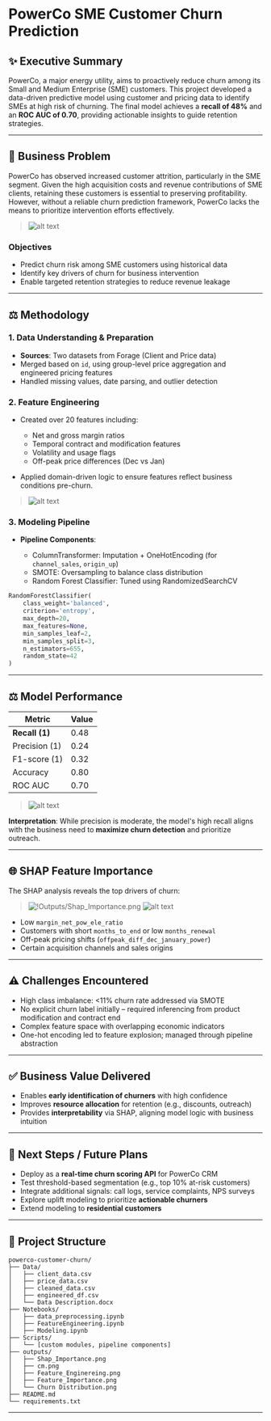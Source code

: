 # PowerCo SME Customer Churn Prediction

## ✨ Executive Summary

PowerCo, a major energy utility, aims to proactively reduce churn among its Small and Medium Enterprise (SME) customers. This project developed a data-driven predictive model using customer and pricing data to identify SMEs at high risk of churning. The final model achieves a **recall of 48%** and an **ROC AUC of 0.70**, providing actionable insights to guide retention strategies.

---

## 🔎 Business Problem

PowerCo has observed increased customer attrition, particularly in the SME segment. Given the high acquisition costs and revenue contributions of SME clients, retaining these customers is essential to preserving profitability. However, without a reliable churn prediction framework, PowerCo lacks the means to prioritize intervention efforts effectively.
> ![alt text](<Outputs/Churn Distribution.png>)

### Objectives

* Predict churn risk among SME customers using historical data
* Identify key drivers of churn for business intervention
* Enable targeted retention strategies to reduce revenue leakage

---

## ⚖️ Methodology

### 1. **Data Understanding & Preparation**

* **Sources**: Two datasets from Forage (Client and Price data)
* Merged based on `id`, using group-level price aggregation and engineered pricing features
* Handled missing values, date parsing, and outlier detection

### 2. **Feature Engineering**

* Created over 20 features including:

  * Net and gross margin ratios
  * Temporal contract and modification features
  * Volatility and usage flags
  * Off-peak price differences (Dec vs Jan)
* Applied domain-driven logic to ensure features reflect business conditions pre-churn.
>![alt text](Outputs/Feature_Enginereing.png)

### 3. **Modeling Pipeline**

* **Pipeline Components**:

  * ColumnTransformer: Imputation + OneHotEncoding (for `channel_sales`, `origin_up`)
  * SMOTE: Oversampling to balance class distribution
  * Random Forest Classifier: Tuned using RandomizedSearchCV

```python
RandomForestClassifier(
    class_weight='balanced',
    criterion='entropy',
    max_depth=20,
    max_features=None,
    min_samples_leaf=2,
    min_samples_split=3,
    n_estimators=655,
    random_state=42
)
```

---

## ⚖️ Model Performance

| Metric         | Value |
| -------------- | ----- |
| **Recall (1)** | 0.48  |
| Precision (1)  | 0.24  |
| F1-score (1)   | 0.32  |
| Accuracy       | 0.80  |
| ROC AUC        | 0.70  |

>![alt text](Outputs/cm.png)

**Interpretation**: While precision is moderate, the model's high recall aligns with the business need to **maximize churn detection** and prioritize outreach.

---

## 🌐 SHAP Feature Importance

The SHAP analysis reveals the top drivers of churn:

>![!Outputs/Shap_Importance.png](Outputs/Shap_Importance.png)
>![alt text](Outputs/Feature_Importance.png)

* Low `margin_net_pow_ele_ratio`
* Customers with short `months_to_end` or low `months_renewal`
* Off-peak pricing shifts (`offpeak_diff_dec_january_power`)
* Certain acquisition channels and sales origins

---

## ⚠️ Challenges Encountered

* High class imbalance: <11% churn rate addressed via SMOTE
* No explicit churn label initially – required inferencing from product modification and contract end
* Complex feature space with overlapping economic indicators
* One-hot encoding led to feature explosion; managed through pipeline abstraction

---

## ✅ Business Value Delivered

* Enables **early identification of churners** with high confidence
* Improves **resource allocation** for retention (e.g., discounts, outreach)
* Provides **interpretability** via SHAP, aligning model logic with business intuition

---

## 🤖 Next Steps / Future Plans

* Deploy as a **real-time churn scoring API** for PowerCo CRM
* Test threshold-based segmentation (e.g., top 10% at-risk customers)
* Integrate additional signals: call logs, service complaints, NPS surveys
* Explore uplift modeling to prioritize **actionable churners**
* Extend modeling to **residential customers**

---

## 📃 Project Structure

```text
powerco-customer-churn/
├── Data/
│   ├── client_data.csv
│   ├── price_data.csv
│   ├── cleaned_data.csv
│   ├── engineered_df.csv
│   └── Data Description.docx
├── Notebooks/
│   ├── data_preprocessing.ipynb
│   ├── FeatureEngineering.ipynb
│   ├── Modeling.ipynb
├── Scripts/
│   └── [custom modules, pipeline components]
├── outputs/
│   ├── Shap_Importance.png
│   ├── cm.png
│   ├── Feature_Enginereing.png
│   ├── Feature_Importance.png
│   └── Churn Distribution.png
├── README.md
└── requirements.txt
```

---


